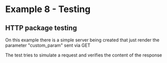 # Example 8 - Testing

## HTTP package testing

On this example there is a simple server being created that just render the parameter "custom_param" sent via GET

The test tries to simulate a request and verifies the content of the response
